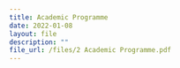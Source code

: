 ```yaml
---
title: Academic Programme
date: 2022-01-08
layout: file
description: ""
file_url: /files/2 Academic Programme.pdf
---
```

